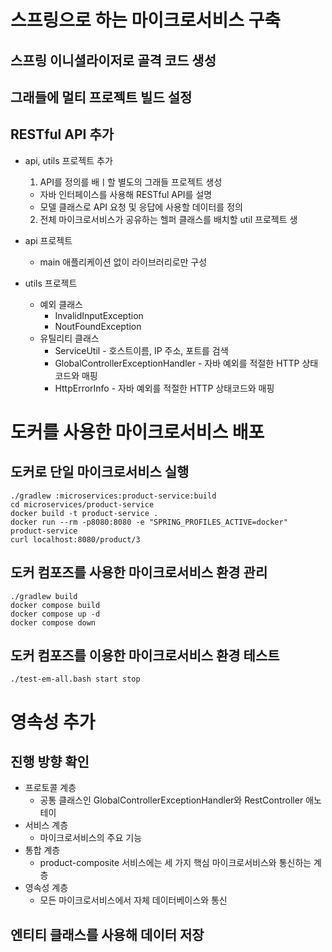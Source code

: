 # 스프링으로 하는 마이크로서비스 구축

## 스프링 이니셜라이저로 골격 코드 생성


## 그래들에 멀티 프로젝트 빌드 설정

## RESTful API 추가

- api, utils 프로젝트 추가
  1. API를 정의를 배ㅣ할 별도의 그래들 프로젝트 생성
    - 자바 인터페이스를 사용해 RESTful API를 설명
    - 모델 클래스로 API 요청 및 응답에 사용할 데이터를 정의
  2. 전체 마이크로서비스가 공유하는 헬퍼 클래스를 배치할 util 프로젝트 생
  
- api 프로젝트
  - main 애플리케이션 없이 라이브러리로만 구성
  
- utils 프로젝트
  - 예외 클래스
    - InvalidInputException
    - NoutFoundException
  - 유틸리티 클래스
    - ServiceUtil - 호스트이름, IP 주소, 포트를 검색
    - GlobalControllerExceptionHandler - 자바 예외를 적절한 HTTP 상태코드와 매핑
    - HttpErrorInfo - 자바 예외를 적절한 HTTP 상태코드와 매핑
    
# 도커를 사용한 마이크로서비스 배포

## 도커로 단일 마이크로서비스 실행

```shell script
./gradlew :microservices:product-service:build
cd microservices/product-service
docker build -t product-service .
docker run --rm -p8080:8080 -e "SPRING_PROFILES_ACTIVE=docker" product-service
curl localhost:8080/product/3
```
## 도커 컴포즈를 사용한 마이크로서비스 환경 관리
```shell script
./gradlew build
docker compose build
docker compose up -d
docker compose down
```
## 도커 컴포즈를 이용한 마이크로서비스 환경 테스트
```shell script
./test-em-all.bash start stop
```

# 영속성 추가

## 진행 방향 확인

- 프로토콜 계층
  - 공통 클래스인 GlobalControllerExceptionHandler와 RestController 애노테이
- 서비스 계층
  - 마이크로서비스의 주요 기능
- 통합 계층
  - product-composite 서비스에는 세 가지 핵심 마이크로서비스와 통신하는 계층
- 영속성 계층
  - 모든 마이크로서비스에서 자체 데이터베이스와 통신

## 엔티티 클래스를 사용해 데이터 저장
